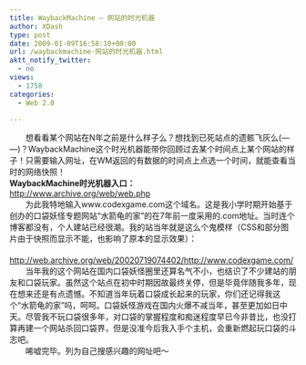 ```yaml
---
title: WaybackMachine – 网站的时光机器
author: XDash
type: post
date: 2009-01-09T16:58:10+00:00
url: /waybackmachine-网站的时光机器.html
aktt_notify_twitter:
  - no
views:
  - 1758
categories:
  - Web 2.0

---
```

　　想看看某个网站在N年之前是什么样子么？想找到已死站点的遗骸飞灰么(— —)？WaybackMachine这个时光机器能带你回顾过去某个时间点上某个网站的样子！只需要输入网址，在WM返回的有数据的时间点上点选一个时间，就能查看当时的网络快照！  
**WaybackMachine时光机器入口：**  
http://www.archive.org/web/web.php  
　　为此我特地输入www.codexgame.com这个域名。这是我小学时期开始基于创办的口袋妖怪专题网站“水箭龟的家”的在7年前一度采用的.com地址。当时连个博客都没有，个人建站已经很潮。我的站当年就是这么个鬼模样（CSS和部分图片由于快照而显示不能，也影响了原本的显示效果）：  
　　http://web.archive.org/web/20020719074402/http://www.codexgame.com/  
　　当年我的这个网站在国内口袋妖怪圈里还算名气不小，也结识了不少建站的朋友和口袋玩家。虽然这个站点在初中时期因故最终关停，但是毕竟伴随我多年，现在想来还是有点遗憾。不知道当年玩着口袋成长起来的玩家，你们还记得我这个“水箭龟的家”吗，呵呵。口袋妖怪游戏在国内火爆不减当年，甚至更加如日中天。尽管我不玩口袋很多年，对口袋的掌握程度和痴迷程度早已今非昔比，也没打算再建一个网站杀回口袋界，但是没准今后我入手个主机，会重新燃起玩口袋的斗志吧。  
　　唏嘘完毕。列为自己搜感兴趣的网址吧～